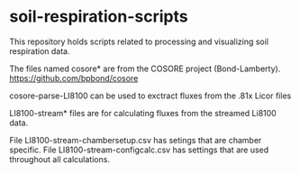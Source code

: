 # soil-respiration-scripts

This repository holds scripts related to processing and visualizing soil respiration data.

The files named cosore* are from the COSORE project (Bond-Lamberty). https://github.com/bpbond/cosore

cosore-parse-LI8100 can be used to exctract fluxes from the .81x Licor files

LI8100-stream* files are for calculating fluxes from the streamed Li8100 data.

File LI8100-stream-chambersetup.csv has setings that are chamber specific. File LI8100-stream-configcalc.csv has settings that are used throughout all calculations.

